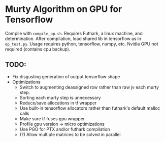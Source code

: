 # Murty Algorithm on GPU for Tensorflow
Compile with `compile_op.sh`. 
Requires Futhark, a linux machine, and determination.
After compilation, load shared lib in tensorflow as in `op_test.py`.
Usage requires python, tensorflow, numpy, etc.
Nvidia GPU not required (contains cpu backup).

## TODO:
- Fix disgusting generation of output tensorflow shape 
- Optimizations
    - Switch to augmenting deassigned row rather than raw jv each murty step.
    - Sorting each murty step is unnecessary
    - Reduce/save allocations in tf wrapper
    - Use built-in tensorflow allocators rather than futhark's default malloc calls
    - Make sure tf fuses gpu wrapper
    - Profile gpu version -> micro optimizations
    - Use PGO for PTX and/or futhark compilation 
    - (?) Allow multiple matrices to be solved in parallel
